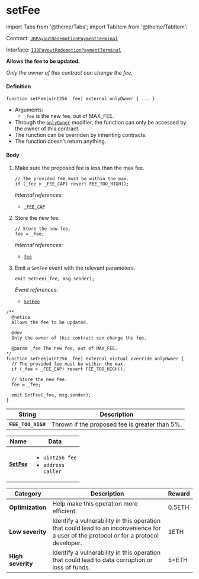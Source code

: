 # setFee

import Tabs from '@theme/Tabs';
import TabItem from '@theme/TabItem';

Contract: [`JBPayoutRedemptionPaymentTerminal`](/v4/deprecated/v2/contracts/or-payment-terminals/or-abstract/jbpayoutredemptionpaymentterminal/README.md)​‌

Interface: [`IJBPayoutRedemptionPaymentTerminal`](/v4/deprecated/v2/interfaces/ijbpayoutredemptionpaymentterminal.md)

<Tabs>
<TabItem value="Step by step" label="Step by step">

**Allows the fee to be updated.**

_Only the owner of this contract can change the fee._

#### Definition

```
function setFee(uint256 _fee) external onlyOwner { ... }
```

* Arguments:
  * `_fee` is the new fee, out of MAX_FEE.
* Through the [`onlyOwner`](https://docs.openzeppelin.com/contracts/4.x/api/ownership#Ownable-onlyOwner--) modifier, the function can only be accessed by the owner of this contract.
* The function can be overriden by inheriting contracts.
* The function doesn't return anything.

#### Body

1.  Make sure the proposed fee is less than the max fee.

    ```
    // The provided fee must be within the max.
    if (_fee > _FEE_CAP) revert FEE_TOO_HIGH();
    ```

    _Internal references:_

    * [`_FEE_CAP`](/v4/deprecated/v2/contracts/or-payment-terminals/or-abstract/jbpayoutredemptionpaymentterminal/properties/-_fee_cap.md)
2.  Store the new fee.

    ```
    // Store the new fee.
    fee = _fee;
    ```

    _Internal references:_

    * [`fee`](/v4/deprecated/v2/contracts/or-payment-terminals/or-abstract/jbpayoutredemptionpaymentterminal/properties/fee.md)

3.  Emit a `SetFee` event with the relevant parameters.

    ```
    emit SetFee(_fee, msg.sender);
    ```

    _Event references:_

    * [`SetFee`](/v4/deprecated/v2/contracts/or-payment-terminals/or-abstract/jbpayoutredemptionpaymentterminal/events/setfee.md)

</TabItem>

<TabItem value="Code" label="Code">

```
/**
  @notice
  Allows the fee to be updated.

  @dev
  Only the owner of this contract can change the fee.

  @param _fee The new fee, out of MAX_FEE.
*/
function setFee(uint256 _fee) external virtual override onlyOwner {
  // The provided fee must be within the max.
  if (_fee > _FEE_CAP) revert FEE_TOO_HIGH();

  // Store the new fee.
  fee = _fee;

  emit SetFee(_fee, msg.sender);
}
```

</TabItem>

<TabItem value="Errors" label="Errors">

| String             | Description                                    |
| ------------------ | ---------------------------------------------- |
| **`FEE_TOO_HIGH`** | Thrown if the proposed fee is greater than 5%. |

</TabItem>

<TabItem value="Events" label="Events">

| Name                                | Data                                                                           |
| ----------------------------------- | ------------------------------------------------------------------------------ |
| [**`SetFee`**](/v4/deprecated/v2/contracts/or-payment-terminals/or-abstract/jbpayoutredemptionpaymentterminal/events/setfee.md)                                                 | <ul><li><code>uint256 fee</code></li><li><code>address caller</code></li></ul>                                                                                                                                                                                                                                            |

</TabItem>

<TabItem value="Bug bounty" label="Bug bounty">

| Category          | Description                                                                                                                            | Reward |
| ----------------- | -------------------------------------------------------------------------------------------------------------------------------------- | ------ |
| **Optimization**  | Help make this operation more efficient.                                                                                               | 0.5ETH |
| **Low severity**  | Identify a vulnerability in this operation that could lead to an inconvenience for a user of the protocol or for a protocol developer. | 1ETH   |
| **High severity** | Identify a vulnerability in this operation that could lead to data corruption or loss of funds.                                        | 5+ETH  |

</TabItem>
</Tabs>
